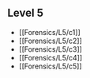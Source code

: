 ## Level 5
- [[Forensics/L5/c1]]
- [[Forensics/L5/c2]]
- [[Forensics/L5/c3]]
- [[Forensics/L5/c4]]
- [[Forensics/L5/c5]]